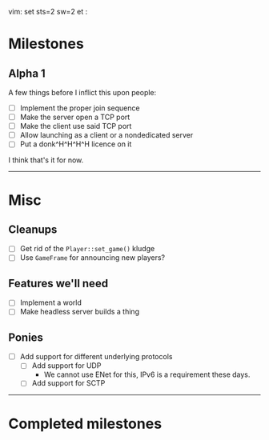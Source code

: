 vim: set sts=2 sw=2 et :

# Milestones

## Alpha 1

A few things before I inflict this upon people:

* [ ] Implement the proper join sequence
* [ ] Make the server open a TCP port
* [ ] Make the client use said TCP port
* [ ] Allow launching as a client or a nondedicated server
* [ ] Put a donk^H^H^H^H licence on it

I think that's it for now.

----------------------------------------------------------------------------

# Misc

## Cleanups

* [ ] Get rid of the `Player::set_game()` kludge
* [ ] Use `GameFrame` for announcing new players?

## Features we'll need

* [ ] Implement a world
* [ ] Make headless server builds a thing

## Ponies

* [ ] Add support for different underlying protocols
  * [ ] Add support for UDP
    * We cannot use ENet for this, IPv6 is a requirement these days.
  * [ ] Add support for SCTP

----------------------------------------------------------------------------

# Completed milestones

